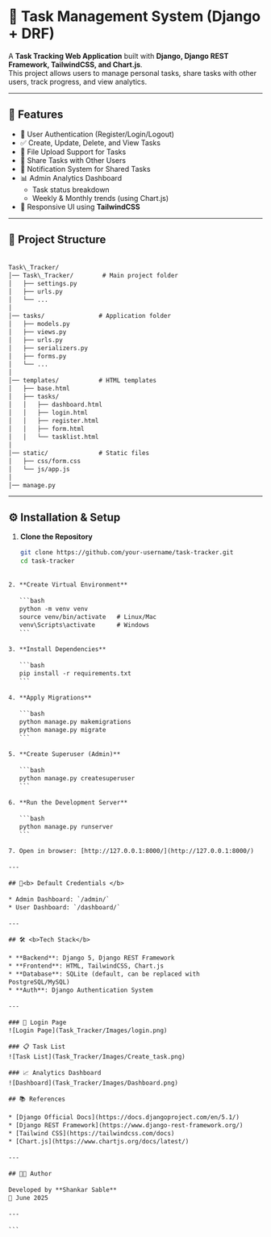 
# 📝 Task Management System (Django + DRF)

A **Task Tracking Web Application** built with **Django, Django REST Framework, TailwindCSS, and Chart.js**.  
This project allows users to manage personal tasks, share tasks with other users, track progress, and view analytics.

---

## 🚀 Features
- 🔑 User Authentication (Register/Login/Logout)
- ✅ Create, Update, Delete, and View Tasks
- 📂 File Upload Support for Tasks
- 👥 Share Tasks with Other Users
- 🔔 Notification System for Shared Tasks
- 📊 Admin Analytics Dashboard
  - Task status breakdown
  - Weekly & Monthly trends (using Chart.js)
- 🎨 Responsive UI using **TailwindCSS**

---

## 📂 Project Structure
```

Task\_Tracker/
│── Task\_Tracker/        # Main project folder
│   ├── settings.py
│   ├── urls.py
│   └── ...
│
│── tasks/               # Application folder
│   ├── models.py
│   ├── views.py
│   ├── urls.py
│   ├── serializers.py
│   ├── forms.py
│   └── ...
│
│── templates/           # HTML templates
│   ├── base.html
│   ├── tasks/
│   │   ├── dashboard.html
│   │   ├── login.html
│   │   ├── register.html
│   │   ├── form.html
│   │   └── tasklist.html
│
│── static/              # Static files
│   ├── css/form.css
│   └── js/app.js
│
│── manage.py

````

---

## ⚙️ Installation & Setup

1. **Clone the Repository**
   ```bash
   git clone https://github.com/your-username/task-tracker.git
   cd task-tracker
````

2. **Create Virtual Environment**

   ```bash
   python -m venv venv
   source venv/bin/activate   # Linux/Mac
   venv\Scripts\activate      # Windows
   ```

3. **Install Dependencies**

   ```bash
   pip install -r requirements.txt
   ```

4. **Apply Migrations**

   ```bash
   python manage.py makemigrations
   python manage.py migrate
   ```

5. **Create Superuser (Admin)**

   ```bash
   python manage.py createsuperuser
   ```

6. **Run the Development Server**

   ```bash
   python manage.py runserver
   ```

7. Open in browser: [http://127.0.0.1:8000/](http://127.0.0.1:8000/)

---

## 🔑<b> Default Credentials </b>

* Admin Dashboard: `/admin/`
* User Dashboard: `/dashboard/`

---

## 🛠️ <b>Tech Stack</b>

* **Backend**: Django 5, Django REST Framework
* **Frontend**: HTML, TailwindCSS, Chart.js
* **Database**: SQLite (default, can be replaced with PostgreSQL/MySQL)
* **Auth**: Django Authentication System

---

### 🔐 Login Page
![Login Page](Task_Tracker/Images/login.png)

### 📋 Task List
![Task List](Task_Tracker/Images/Create_task.png)

### 📈 Analytics Dashboard
![Dashboard](Task_Tracker/Images/Dashboard.png)

## 📚 References

* [Django Official Docs](https://docs.djangoproject.com/en/5.1/)
* [Django REST Framework](https://www.django-rest-framework.org/)
* [Tailwind CSS](https://tailwindcss.com/docs)
* [Chart.js](https://www.chartjs.org/docs/latest/)

---

## 👨‍💻 Author

Developed by **Shankar Sable**
📅 June 2025

---

```
